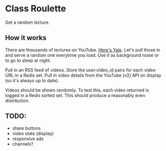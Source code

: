 Class Roulette
==============

Get a random lecture.

How it works
------------

There are thousands of lectures on YouTube. [Here's Yale](http://www.youtube.com/user/YaleCourses). Let's pull those in and serve a random one everytime you load. Use it as background noise or to go to sleep at night.

Pull in an RSS feed of videos. Store the user:video_id pairs for each video URL in a Redis set. Pull in video details from the YouTube (v2) API on display (so it's always up to date).

Videos should be shown randomly. To test this, each video returned is logged in a Redis sorted set. This should produce a reasonably even distribution.

TODO:
-----

 - share buttons
 - video stats (display)
 - responsive ads
 - channels?